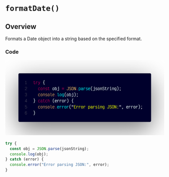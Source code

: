 # `formatDate()`

## Overview

Formats a Date object into a string based on the specified format.

### Code

![A screenshot of the titular code snippet](../snapshots/fetchJson.png)

```js
try {
  const obj = JSON.parse(jsonString);
  console.log(obj);
} catch (error) {
  console.error("Error parsing JSON:", error);
}
```
